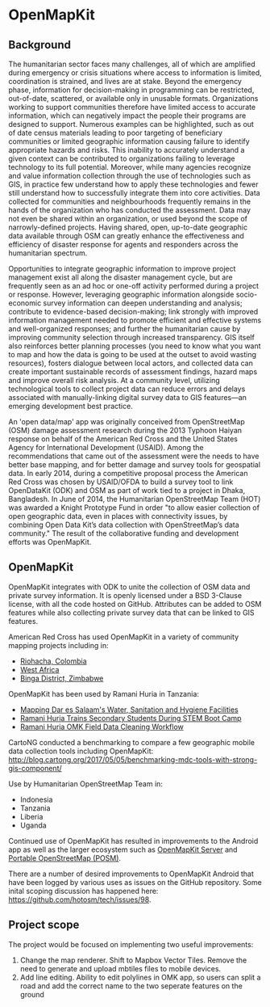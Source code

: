 # OpenMapKit

## Background
The humanitarian sector faces many challenges, all of which are amplified during emergency or crisis situations where access to information is limited, coordination is strained, and lives are at stake. Beyond the emergency phase, information for decision-making in programming can be restricted, out-of-date, scattered, or available only in unusable formats. Organizations working to support communities therefore have limited access to accurate information, which can negatively impact the people their programs are designed to support. Numerous examples can be highlighted, such as out of date census materials leading to poor targeting of beneficiary communities or limited geographic information causing failure to identify appropriate hazards and risks. This inability to accurately understand a given context  can be contributed to organizations failing to leverage technology to its full potential. Moreover, while many agencies recognize and value information collection through the use of technologies such as GIS, in practice few understand how to apply these technologies and fewer still understand how to successfully integrate them into core activities. Data collected for communities and neighbourhoods frequently remains in the hands of the organization who has conducted the assessment. Data may not even be shared within an organization, or used beyond the scope of narrowly-defined projects. Having shared, open, up-to-date geographic data available through OSM can greatly enhance the effectiveness and efficiency of disaster response for agents and responders across the humanitarian spectrum.

Opportunities to integrate geographic information to improve project management exist all along the disaster management cycle, but are frequently seen as an ad hoc or one-off activity performed during a project or response. However, leveraging geographic information alongside socio-economic survey information can deepen understanding and analysis; contribute to evidence-based decision-making; link strongly with improved information management needed to promote efficient and effective systems and well-organized responses; and further the humanitarian cause by improving community selection through increased transparency.  GIS itself also reinforces better planning processes (you need to know what you want to map and how the data is going to be used at the outset to avoid wasting resources), fosters dialogue between local actors, and collected data can create important sustainable records of assessment findings, hazard maps and improve overall risk analysis.  At a community level, utilizing technological tools to collect project data can reduce errors and delays associated with manually-linking digital survey data to GIS features—an emerging development best practice.  

An 'open data/map' app was originally conceived from OpenStreetMap (OSM) damage assessment research during the 2013 Typhoon Haiyan response on behalf of the American Red Cross and the United States Agency for International Development (USAID). Among the recommendations that came out of the assessment were the needs to have better base mapping, and for better damage and survey tools for geospatial data. In early 2014, during a competitive proposal process the American Red Cross was chosen by USAID/OFDA to build a survey tool to link OpenDataKit (ODK) and OSM as part of work tied to a project in Dhaka, Bangladesh. In June of 2014, the Humanitarian OpenStreetMap Team (HOT) was awarded a Knight Prototype Fund in order "to allow easier collection of open geographic data, even in places with connectivity issues, by combining Open Data Kit’s data collection with OpenStreetMap’s data community." The result of the collaborative funding and development efforts was OpenMapKit.

## OpenMapKit

OpenMapKit integrates with ODK to unite the collection of OSM data and private survey information. It is openly licensed under a BSD 3-Clause license, with all the code hosted on GitHub. Attributes can be added to OSM features while also collecting private survey data that can be linked to GIS features.

American Red Cross has used OpenMapKit in a variety of community mapping projects including in:

* [Riohacha, Colombia](http://www.missingmaps.org/blog/2016/03/29/riohacha-colombia/)
* [West Africa](http://www.missingmaps.org/blog/2016/04/25/west-africa-mapping-hub-launch/)
* [Binga District, Zimbabwe](http://www.missingmaps.org/blog/2016/06/07/zimbabwe/)

OpenMapKit has been used by Ramani Huria in Tanzania:

* [Mapping Dar es Salaam's Water, Sanitation and Hygiene Facilities](https://www.hotosm.org/updates/2016-10-19_mapping_dar_es_salaams_water_sanitation_and_hygiene_facilities)
* [Ramani Huria Trains Secondary Students During STEM Boot Camp](http://ramanihuria.org/ramani-huria-trains/)
* [Ramani Huria OMK Field Data Cleaning Workflow](https://wiki.openstreetmap.org/wiki/Ramani_Huria_OMK_Field_Data_Cleaning_Workflow)

CartoNG conducted a benchmarking to compare a few geographic mobile data collection tools including OpenMapKit:
http://blog.cartong.org/2017/05/05/benchmarking-mdc-tools-with-strong-gis-component/ 

Use by Humanitarian OpenStreetMap Team in:
* Indonesia
* Tanzania
* Liberia
* Uganda

Continued use of OpenMapKit has resulted in improvements to the Android app as well as the larger ecosystem such as [OpenMapKit Server](https://github.com/posm/OpenMapKitServer#openmapkit-server) and [Portable OpenStreetMap (POSM)](https://github.com/posm/posm#posm).

There are a number of desired improvements to OpenMapKit Android that have been logged by various uses as issues on the GitHub repository. Some inital scoping discussion has happened here: https://github.com/hotosm/tech/issues/98. 

## Project scope

The project would be focused on implementing two useful improvements: 

1. Change the map renderer. Shift to Mapbox Vector Tiles. Remove the need to generate and upload mbtiles files to mobile devices. 
2. Add line editing. Ability to edit polylines in OMK app, so users can split a road and add the correct name to the two seperate features on the ground
